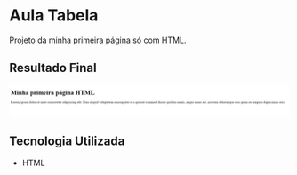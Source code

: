 # Aula Tabela
Projeto da minha primeira página só com HTML.

## Resultado Final

[<img src="./resultado.jpg" alt="primeira página HTML">](https://priscila199.github.io/primeiro-html/)

## Tecnologia Utilizada
- HTML
